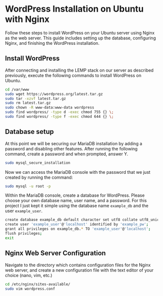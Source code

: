 # WordPress Installation on Ubuntu with Nginx

Follow these steps to install WordPress on your Ubuntu server using Nginx as the web server. This guide includes setting up the database, configuring Nginx, and finishing the WordPress installation.

## Install WordPress

After connecting and installing the LEMP stack on our server as described previously, execute the following commands to install WordPress on Ubuntu.

```bash
cd /var/www
sudo wget https://wordpress.org/latest.tar.gz
sudo tar -xzvf latest.tar.gz
sudo rm latest.tar.gz
sudo chown -R www-data:www-data wordpress
sudo find wordpress/ -type d -exec chmod 755 {} \;
sudo find wordpress/ -type f -exec chmod 644 {} \;
```

## Database setup
At this point we will be securing our MariaDB installation by adding a password and disabling other features. After running the following command, create a password and when prompted, answer Y.

```bash
sudo mysql_secure_installation
```
Now we can access the MariaDB console with the password that we just created by running the command:

```bash
sudo mysql -u root -p
```

Within the MariaDB console, create a database for WordPress. Please choose your own database name, user name, and a password. For this project I just kept it simple using the database name <code>example_db</code> and the user <code>example_user</code>.

```bash
create database example_db default character set utf8 collate utf8_unicode_ci;
create user 'example_user'@'localhost' identified by 'example_pw';
grant all privileges on example_db.* TO 'example_user'@'localhost';
flush privileges;
exit
```


## Nginx Web Server Configuration
Navigate to the directory which contains configuration files for the Nginx web server, and create a new configuration file with the text editor of your choice (nano, vim, etc.)

```bash
cd /etc/nginx/sites-available/
sudo vim wordpress.conf
```


